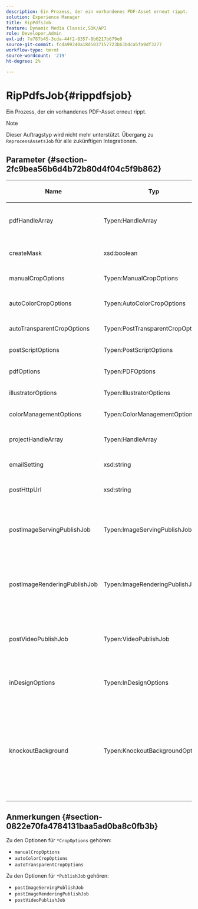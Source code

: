 ```yaml
---
description: Ein Prozess, der ein vorhandenes PDF-Asset erneut rippt.
solution: Experience Manager
title: RipPdfsJob
feature: Dynamic Media Classic,SDK/API
role: Developer,Admin
exl-id: 7a787b45-3cda-44f2-8357-8b6217b679e0
source-git-commit: fcda99340a18d5037157723bb3bdca5fa9df3277
workflow-type: tm+mt
source-wordcount: '219'
ht-degree: 2%

---
```


# RipPdfsJob{#rippdfsjob}

Ein Prozess, der ein vorhandenes PDF-Asset erneut rippt.

>[!NOTE]
>
>Dieser Auftragstyp wird nicht mehr unterstützt. Übergang zu `ReprocessAssetsJob` für alle zukünftigen Integrationen.

## Parameter {#section-2fc9bea56b6d4b72b80d4f04c5f9b862}

<table id="table_04100BB8ABD84EF68B0A7CE3AD946414"> 
 <thead> 
  <tr> 
   <th colname="col1" class="entry"> <p>Name </p> </th> 
   <th colname="col2" class="entry"> <p>Typ </p> </th> 
   <th colname="col3" class="entry"> <p>Beschreibung </p> </th> 
  </tr> 
 </thead>
 <tbody> 
  <tr> 
   <td colname="col1"> <p><span class="codeph"> <span class="varname"> pdfHandleArray</span> </span> </p> </td> 
   <td colname="col2"> <p><span class="codeph"> Typen:HandleArray</span> </p> </td> 
   <td colname="col3"> <p>Handle mit dem Array der zu extrahierenden PDF-Dateien. </p> </td> 
  </tr> 
  <tr> 
   <td colname="col1"> <p><span class="codeph"> <span class="varname"> createMask</span> </span> </p> </td> 
   <td colname="col2"> <p><span class="codeph"> xsd:boolean</span> </p> </td> 
   <td colname="col3"> <p>Bestimmt, ob Sie eine Maske erstellen möchten oder nicht. </p> </td> 
  </tr> 
  <tr> 
   <td colname="col1"> <p><span class="codeph"> <span class="varname"> manualCropOptions</span> </span> </p> </td> 
   <td colname="col2"> <p><span class="codeph"> Typen:ManualCropOptions</span> </p> </td> 
   <td colname="col3"> <p>Manuelles Zuschneiden. </p> </td> 
  </tr> 
  <tr> 
   <td colname="col1"> <p><span class="codeph"> <span class="varname"> autoColorCropOptions</span> </span> </p> </td> 
   <td colname="col2"> <p><span class="codeph"> Typen:AutoColorCropOptions</span> </p> </td> 
   <td colname="col3"> <p>Automatische Zuschneideoptionen. </p> </td> 
  </tr> 
  <tr> 
   <td colname="col1"> <p><span class="codeph"> <span class="varname"> autoTransparentCropOptions</span> </span> </p> </td> 
   <td colname="col2"> <p><span class="codeph"> Typen:PostTransparentCropOptions</span> </p> </td> 
   <td colname="col3"> <p> </p> </td> 
  </tr> 
  <tr> 
   <td colname="col1"> <p><span class="codeph"> <span class="varname"> postScriptOptions</span> </span> </p> </td> 
   <td colname="col2"> <p><span class="codeph"> Typen:PostScriptOptions</span> </p> </td> 
   <td colname="col3"> <p> </p> </td> 
  </tr> 
  <tr> 
   <td colname="col1"> <p><span class="codeph"> <span class="varname"> pdfOptions</span> </span> </p> </td> 
   <td colname="col2"> <p><span class="codeph"> Typen:PDFOptions</span> </p> </td> 
   <td colname="col3"> <p> </p> </td> 
  </tr> 
  <tr> 
   <td colname="col1"> <p><span class="codeph"> <span class="varname"> illustratorOptions</span> </span> </p> </td> 
   <td colname="col2"> <p><span class="codeph"> Typen:IllustratorOptions</span> </p> </td> 
   <td colname="col3"> <p> </p> </td> 
  </tr> 
  <tr> 
   <td colname="col1"> <p><span class="codeph"> <span class="varname"> colorManagementOptions</span> </span> </p> </td> 
   <td colname="col2"> <p><span class="codeph"> Typen:ColorManagementOptions</span> </p> </td> 
   <td colname="col3"> <p> </p> </td> 
  </tr> 
  <tr> 
   <td colname="col1"> <p><span class="codeph"> <span class="varname"> projectHandleArray</span> </span> </p> </td> 
   <td colname="col2"> <p><span class="codeph"> Typen:HandleArray</span> </p> </td> 
   <td colname="col3"> <p>Ein Array von Projekt-Handles. </p> </td> 
  </tr> 
  <tr> 
   <td colname="col1"> <p><span class="codeph"> <span class="varname"> emailSetting</span> </span> </p> </td> 
   <td colname="col2"> <p><span class="codeph"> xsd:string</span> </p> </td> 
   <td colname="col3"> <p>E-Mail-Einstellungen. </p> </td> 
  </tr> 
  <tr> 
   <td colname="col1"> <p><span class="codeph"> <span class="varname"> postHttpUrl</span> </span> </p> </td> 
   <td colname="col2"> <p><span class="codeph"> xsd:string</span> </p> </td> 
   <td colname="col3"> <p>Die URL, in die die Dateien hochgeladen werden. </p> </td> 
  </tr> 
  <tr> 
   <td colname="col1"> <p><span class="codeph"> <span class="varname"> postImageServingPublishJob</span> </span> </p> </td> 
   <td colname="col2"> <p><span class="codeph"> Typen:ImageServingPublishJob</span> </p> </td> 
   <td colname="col3"> <p>Auftragsdetails für einen Image Serving-Veröffentlichungsauftrag, der nach Abschluss des Uploads ausgeführt werden soll. </p> </td> 
  </tr> 
  <tr> 
   <td colname="col1"> <p><span class="codeph"> <span class="varname"> postImageRenderingPublishJob</span> </span> </p> </td> 
   <td colname="col2"> <p><span class="codeph"> Typen:ImageRenderingPublishJob</span> </p> </td> 
   <td colname="col3"> <p>Auftragsdetails für einen Veröffentlichungsauftrag zum Rendern von Bildern, der nach Abschluss des Uploads ausgeführt werden soll. </p> </td> 
  </tr> 
  <tr> 
   <td colname="col1"> <p><span class="codeph"> <span class="varname"> postVideoPublishJob</span> </span> </p> </td> 
   <td colname="col2"> <p><span class="codeph"> Typen:VideoPublishJob</span> </p> </td> 
   <td colname="col3"> <p>Auftragsdetails für einen Video-Veröffentlichungsauftrag, der nach Abschluss des Uploads ausgeführt werden soll. </p> </td> 
  </tr> 
  <tr> 
   <td colname="col1"> <p><span class="codeph"> <span class="varname"> inDesignOptions</span> </span> </p> </td> 
   <td colname="col2"> <p><span class="codeph"> Typen:InDesignOptions</span> </p> </td> 
   <td colname="col3"> <p>Optionen zum Hochladen von Adobe InDesign-Dateien auf den Bildserver. </p> </td> 
  </tr> 
  <tr> 
   <td colname="col1"> <p><span class="codeph"> <span class="varname"> knockoutBackground</span> </span> </p> </td> 
   <td colname="col2"> <p><span class="codeph"> Typen:KnockoutBackgroundOptions</span> </p> </td> 
   <td colname="col3"> <p>Maskieren Sie den Hintergrund für ausgewählte Bilder. Auf diese Weise können Sie sie in anderen Ebenen mit einer Transparenz außerhalb des Betreffbilds überlagern. </p> <p>Optional. </p> <p>Siehe<a href="../../types/c-data-types/r-knockout-background-options.md#reference-9196371848964d91842b337640791c9c" format="dita" scope="local"> KnockoutBackgroundOptions</a> </p> </td> 
  </tr> 
 </tbody> 
</table>

## Anmerkungen {#section-0822e70fa4784131baa5ad0ba8c0fb3b}

Zu den Optionen für `*CropOptions` gehören:

* `manualCropOptions`
* `autoColorCropOptions`
* `autoTransparentCropOptions`

Zu den Optionen für `*PublishJob` gehören:

* `postImageServingPublishJob`
* `postImageRenderingPublishJob`
* `postVideoPublishJob`
